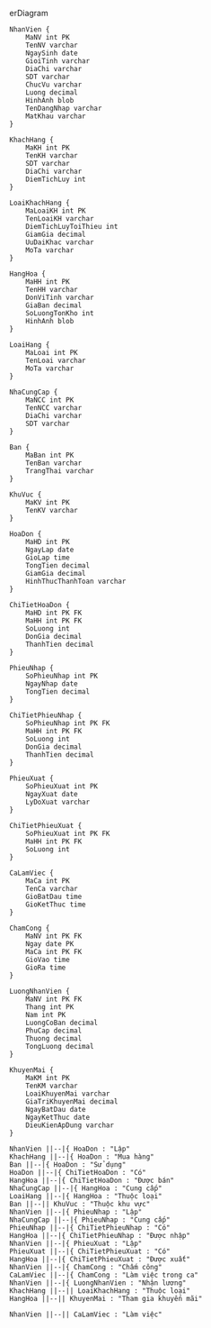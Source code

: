 erDiagram
    
    NhanVien {
        MaNV int PK
        TenNV varchar
        NgaySinh date
        GioiTinh varchar
        DiaChi varchar
        SDT varchar
        ChucVu varchar
        Luong decimal
        HinhAnh blob
        TenDangNhap varchar
        MatKhau varchar
    }

    KhachHang {
        MaKH int PK
        TenKH varchar
        SDT varchar
        DiaChi varchar
        DiemTichLuy int
    }

    LoaiKhachHang {
        MaLoaiKH int PK
        TenLoaiKH varchar
        DiemTichLuyToiThieu int
        GiamGia decimal
        UuDaiKhac varchar
        MoTa varchar
    }
    
    HangHoa {
        MaHH int PK
        TenHH varchar
        DonViTinh varchar
        GiaBan decimal
        SoLuongTonKho int
        HinhAnh blob
    }

    LoaiHang {
        MaLoai int PK
        TenLoai varchar
        MoTa varchar
    }

    NhaCungCap {
        MaNCC int PK
        TenNCC varchar
        DiaChi varchar
        SDT varchar
    }

    Ban {
        MaBan int PK
        TenBan varchar
        TrangThai varchar
    }

    KhuVuc {
        MaKV int PK
        TenKV varchar
    }

    HoaDon {
        MaHD int PK
        NgayLap date
        GioLap time
        TongTien decimal
        GiamGia decimal
        HinhThucThanhToan varchar
    }

    ChiTietHoaDon {
        MaHD int PK FK
        MaHH int PK FK
        SoLuong int
        DonGia decimal
        ThanhTien decimal
    }

    PhieuNhap {
        SoPhieuNhap int PK
        NgayNhap date
        TongTien decimal
    }

    ChiTietPhieuNhap {
        SoPhieuNhap int PK FK
        MaHH int PK FK
        SoLuong int
        DonGia decimal
        ThanhTien decimal
    }

    PhieuXuat {
        SoPhieuXuat int PK
        NgayXuat date
        LyDoXuat varchar
    }

    ChiTietPhieuXuat {
        SoPhieuXuat int PK FK
        MaHH int PK FK
        SoLuong int
    }
    
    CaLamViec {
        MaCa int PK
        TenCa varchar
        GioBatDau time
        GioKetThuc time
    }

    ChamCong {
        MaNV int PK FK
        Ngay date PK
        MaCa int PK FK
        GioVao time
        GioRa time
    }

    LuongNhanVien {
        MaNV int PK FK
        Thang int PK
        Nam int PK
        LuongCoBan decimal
        PhuCap decimal
        Thuong decimal
        TongLuong decimal
    }

    KhuyenMai {
        MaKM int PK
        TenKM varchar
        LoaiKhuyenMai varchar
        GiaTriKhuyenMai decimal
        NgayBatDau date
        NgayKetThuc date
        DieuKienApDung varchar
    }

    NhanVien ||--|{ HoaDon : "Lập"
    KhachHang ||--|{ HoaDon : "Mua hàng"
    Ban ||--|{ HoaDon : "Sử dụng"
    HoaDon ||--|{ ChiTietHoaDon : "Có"
    HangHoa ||--|{ ChiTietHoaDon : "Được bán"
    NhaCungCap ||--|{ HangHoa : "Cung cấp"
    LoaiHang ||--|{ HangHoa : "Thuộc loại"
    Ban ||--|| KhuVuc : "Thuộc khu vực"
    NhanVien ||--|{ PhieuNhap : "Lập"
    NhaCungCap ||--|{ PhieuNhap : "Cung cấp"
    PhieuNhap ||--|{ ChiTietPhieuNhap : "Có"
    HangHoa ||--|{ ChiTietPhieuNhap : "Được nhập"
    NhanVien ||--|{ PhieuXuat : "Lập"
    PhieuXuat ||--|{ ChiTietPhieuXuat : "Có"
    HangHoa ||--|{ ChiTietPhieuXuat : "Được xuất"
    NhanVien ||--|{ ChamCong : "Chấm công"
    CaLamViec ||--|{ ChamCong : "Làm việc trong ca"
    NhanVien ||--|{ LuongNhanVien : "Nhận lương"
    KhachHang ||--|| LoaiKhachHang : "Thuộc loại"
    HangHoa ||--|| KhuyenMai : "Tham gia khuyến mãi"

    NhanVien ||--|| CaLamViec : "Làm việc"
    
